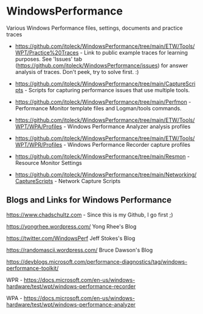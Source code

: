 # WindowsPerformance

Various Windows Performance files, settings, documents and practice traces

- <https://github.com/itoleck/WindowsPerformance/tree/main/ETW/Tools/WPT/Practice%20Traces> - Link to public example traces for learning purposes. See 'Issues' tab (<https://github.com/itoleck/WindowsPerformance/issues>) for answer analysis of traces. Don't peek, try to solve first. :)

- <https://github.com/itoleck/WindowsPerformance/tree/main/CaptureScripts> - Scripts for capturing performance issues that use multiple tools.

- <https://github.com/itoleck/WindowsPerformance/tree/main/Perfmon> - Performance Monitor template files and Logman/tools commands.

- <https://github.com/itoleck/WindowsPerformance/tree/main/ETW/Tools/WPT/WPA/Profiles> - Windows Performance Analyzer analysis profiles

- <https://github.com/itoleck/WindowsPerformance/tree/main/ETW/Tools/WPT/WPR/Profiles> - Windows Performance Recorder capture profiles

- <https://github.com/itoleck/WindowsPerformance/tree/main/Resmon> - Resource Monitor Settings

- <https://github.com/itoleck/WindowsPerformance/tree/main/Networking/CaptureScripts> - Network Capture Scripts

## Blogs and Links for Windows Performance

<https://www.chadschultz.com> - Since this is my Github, I go first ;)

<https://yongrhee.wordpress.com/> Yong Rhee's Blog

<https://twitter.com/WindowsPerf> Jeff Stokes's Blog

<https://randomascii.wordpress.com/> Bruce Dawson's Blog

<https://devblogs.microsoft.com/performance-diagnostics/tag/windows-performance-toolkit/>

WPR - <https://docs.microsoft.com/en-us/windows-hardware/test/wpt/windows-performance-recorder>

WPA - <https://docs.microsoft.com/en-us/windows-hardware/test/wpt/windows-performance-analyzer>